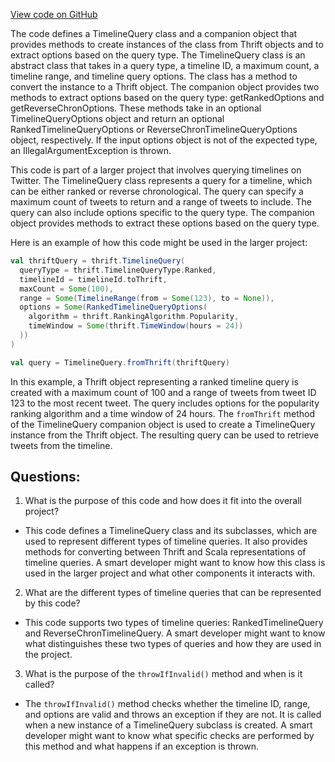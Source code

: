 [View code on GitHub](https://github.com/misbahsy/the-algorithm/timelineranker/common/src/main/scala/com/twitter/timelineranker/model/TimelineQuery.scala)

The code defines a TimelineQuery class and a companion object that provides methods to create instances of the class from Thrift objects and to extract options based on the query type. The TimelineQuery class is an abstract class that takes in a query type, a timeline ID, a maximum count, a timeline range, and timeline query options. The class has a method to convert the instance to a Thrift object. The companion object provides two methods to extract options based on the query type: getRankedOptions and getReverseChronOptions. These methods take in an optional TimelineQueryOptions object and return an optional RankedTimelineQueryOptions or ReverseChronTimelineQueryOptions object, respectively. If the input options object is not of the expected type, an IllegalArgumentException is thrown.

This code is part of a larger project that involves querying timelines on Twitter. The TimelineQuery class represents a query for a timeline, which can be either ranked or reverse chronological. The query can specify a maximum count of tweets to return and a range of tweets to include. The query can also include options specific to the query type. The companion object provides methods to extract these options based on the query type. 

Here is an example of how this code might be used in the larger project:

```scala
val thriftQuery = thrift.TimelineQuery(
  queryType = thrift.TimelineQueryType.Ranked,
  timelineId = timelineId.toThrift,
  maxCount = Some(100),
  range = Some(TimelineRange(from = Some(123), to = None)),
  options = Some(RankedTimelineQueryOptions(
    algorithm = thrift.RankingAlgorithm.Popularity,
    timeWindow = Some(thrift.TimeWindow(hours = 24))
  ))
)

val query = TimelineQuery.fromThrift(thriftQuery)
```

In this example, a Thrift object representing a ranked timeline query is created with a maximum count of 100 and a range of tweets from tweet ID 123 to the most recent tweet. The query includes options for the popularity ranking algorithm and a time window of 24 hours. The `fromThrift` method of the TimelineQuery companion object is used to create a TimelineQuery instance from the Thrift object. The resulting query can be used to retrieve tweets from the timeline.
## Questions: 
 1. What is the purpose of this code and how does it fit into the overall project?
- This code defines a TimelineQuery class and its subclasses, which are used to represent different types of timeline queries. It also provides methods for converting between Thrift and Scala representations of timeline queries. A smart developer might want to know how this class is used in the larger project and what other components it interacts with.

2. What are the different types of timeline queries that can be represented by this code?
- This code supports two types of timeline queries: RankedTimelineQuery and ReverseChronTimelineQuery. A smart developer might want to know what distinguishes these two types of queries and how they are used in the project.

3. What is the purpose of the `throwIfInvalid()` method and when is it called?
- The `throwIfInvalid()` method checks whether the timeline ID, range, and options are valid and throws an exception if they are not. It is called when a new instance of a TimelineQuery subclass is created. A smart developer might want to know what specific checks are performed by this method and what happens if an exception is thrown.